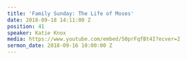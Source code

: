 ```yaml
---
title: 'Family Sunday: The Life of Moses'
date: 2018-09-18 14:11:00 Z
position: 41
speaker: Katie Knox
media: https://www.youtube.com/embed/50prFqfBt4I?ecver=2
sermon_date: 2018-09-16 10:00:00 Z
---
```


